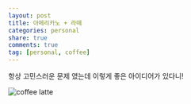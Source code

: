 ```yaml
---
layout: post
title: 아메리카노 + 라떼
categories: personal
share: true
comments: true
tag: [personal, coffee]
---
```


항상 고민스러운 문제 였는데 이렇게 좋은 아이디어가 있다니!

![coffee latte](http://i.imgur.com/S9YGFXL.jpg)
